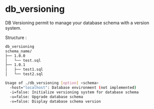 # db_versioning

DB Versioning permit to manage your database schema with a version system.<br/>

Structure :<br/>

```bash
db_versioning
schema_name/
├── 1.0.0
│   └── test.sql
├── 1.0.1
│   ├── test1.sql
│   └── test2.sql
```
```sh
Usage of ./db_versioning [option] <schema>
  -host="localhost": Database environment (not implemented)
  -i=false: Initialize versioning system for database schema
  -u=false: Upgrade database schema
  -v=false: Display database schema version
```
